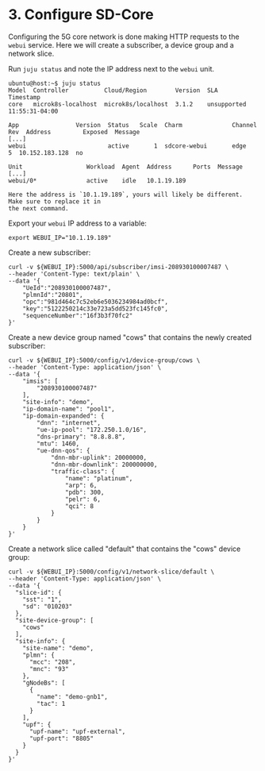 # 3. Configure SD-Core

Configuring the 5G core network is done making HTTP requests to the `webui` service. Here we will 
create a subscriber, a device group and a network slice.

Run `juju status` and note the IP address next to the `webui` unit.

```console
ubuntu@host:~$ juju status
Model  Controller          Cloud/Region        Version  SLA          Timestamp
core   microk8s-localhost  microk8s/localhost  3.1.2    unsupported  11:55:31-04:00

App                Version  Status   Scale  Charm              Channel        Rev  Address         Exposed  Message
[...]      
webui                       active       1  sdcore-webui       edge             5  10.152.183.128  no       

Unit                  Workload  Agent  Address      Ports  Message
[...]        
webui/0*              active    idle   10.1.19.189 
```

```{note}
Here the address is `10.1.19.189`, yours will likely be different. Make sure to replace it in
the next command.
```

Export your `webui` IP address to a variable:

```console
export WEBUI_IP="10.1.19.189"
```

Create a new subscriber:

```console
curl -v ${WEBUI_IP}:5000/api/subscriber/imsi-208930100007487 \
--header 'Content-Type: text/plain' \
--data '{
    "UeId":"208930100007487",
    "plmnId":"20801",
    "opc":"981d464c7c52eb6e5036234984ad0bcf",
    "key":"5122250214c33e723a5dd523fc145fc0",
    "sequenceNumber":"16f3b3f70fc2"
}'
```

Create a new device group named "cows" that contains the newly created subscriber:

```console
curl -v ${WEBUI_IP}:5000/config/v1/device-group/cows \
--header 'Content-Type: application/json' \
--data '{
    "imsis": [
        "208930100007487"
    ],
    "site-info": "demo",
    "ip-domain-name": "pool1",
    "ip-domain-expanded": {
        "dnn": "internet",
        "ue-ip-pool": "172.250.1.0/16",
        "dns-primary": "8.8.8.8",
        "mtu": 1460,
        "ue-dnn-qos": {
            "dnn-mbr-uplink": 20000000,
            "dnn-mbr-downlink": 200000000,
            "traffic-class": {
                "name": "platinum",
                "arp": 6,
                "pdb": 300,
                "pelr": 6,
                "qci": 8
            }
        }
    }
}'
```

Create a network slice called "default" that contains the "cows" device group:

```console
curl -v ${WEBUI_IP}:5000/config/v1/network-slice/default \
--header 'Content-Type: application/json' \
--data '{
  "slice-id": {
    "sst": "1",
    "sd": "010203"
  },
  "site-device-group": [
    "cows"
  ],
  "site-info": {
    "site-name": "demo",
    "plmn": {
      "mcc": "208",
      "mnc": "93"
    },
    "gNodeBs": [
      {
        "name": "demo-gnb1",
        "tac": 1
      }
    ],
    "upf": {
      "upf-name": "upf-external",
      "upf-port": "8805"
    }
  }
}'
```
